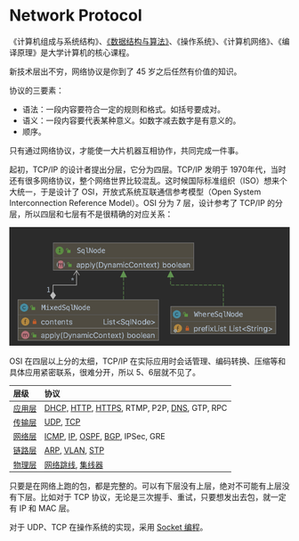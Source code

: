 # Network Protocol

《计算机组成与系统结构》、[《数据结构与算法》](../algorithm/)、《操作系统》、《计算机网络》、《编译原理》是大学计算机的核心课程。

新技术层出不穷，网络协议是你到了 45 岁之后任然有价值的知识。

协议的三要素：

* 语法：一段内容要符合一定的规则和格式。如括号要成对。
* 语义：一段内容要代表某种意义。如数字减去数字是有意义的。
* 顺序。

只有通过网络协议，才能使一大片机器互相协作，共同完成一件事。

起初，TCP/IP 的设计者提出分层，它分为四层。TCP/IP 发明于 1970年代，当时还有很多网络协议，整个网络世界比较混乱。这时候国际标准组织（ISO）想来个大统一，于是设计了 OSI，开放式系统互联通信参考模型（Open System Interconnection Reference Model）。OSI 分为 7 层，设计参考了 TCP/IP 的分层，所以四层和七层有不是很精确的对应关系：

![](../../.gitbook/assets/image%20%28210%29.png)

OSI 在四层以上分的太细，TCP/IP 在实际应用时会话管理、编码转换、压缩等和具体应用紧密联系，很难分开，所以 5、6层就不见了。

| 层级 | 协议 |
| :--- | :--- |
| [应用层](application-layer.md) | [DHCP,](application-layer.md#dhcp) [HTTP](application-layer.md#http), [HTTPS](application-layer.md#https), RTMP, P2P, [DNS](application-layer.md#dns), GTP, RPC |
| [传输层](transport-layer.md) | [UDP](transport-layer.md#udp), [TCP](transport-layer.md#tcp) |
| [网络层](network-layer.md) | [ICMP](network-layer.md#icmp), [IP](network-layer.md#ip), [OSPF](network-layer.md#ospf), [BGP](network-layer.md#bgp), IPSec, GRE |
| [链路层](data-link-layer.md) | [ARP](data-link-layer.md#arp), [VLAN](data-link-layer.md#vlan), [STP](data-link-layer.md#stp) |
| [物理层](pysical-layer.md) | [网络跳线](pysical-layer.md#8p-8-c), [集线器](pysical-layer.md#hub) |

只要是在网络上跑的包，都是完整的。可以有下层没有上层，绝对不可能有上层没有下层。比如对于 TCP 协议，无论是三次握手、重试，只要想发出去包，就一定有 IP 和 MAC 层。

对于 UDP、TCP 在操作系统的实现，采用 [Socket 编程](transport-layer.md#socket-bian-cheng)。



